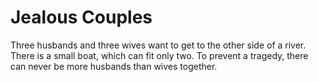 # Jealous Couples

Three husbands and three wives want to get to the other side of a river. There is a small boat, which can fit only two. To prevent a tragedy, there can never be more husbands than wives together.
